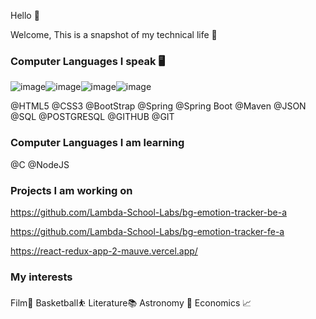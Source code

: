 Hello 👋

Welcome, This is a snapshot of my technical life 📸

### Computer Languages I speak 🖥
![image](https://user-images.githubusercontent.com/41015114/118898644-0b305e80-b8db-11eb-931f-99ee8a0b5415.png)![image](https://user-images.githubusercontent.com/41015114/118898606-f227ad80-b8da-11eb-9394-f699d6485018.png)![image](https://user-images.githubusercontent.com/41015114/118898573-e0460a80-b8da-11eb-9876-9cbcd74e77b0.png)![image](https://user-images.githubusercontent.com/41015114/118898718-361ab280-b8db-11eb-9bfe-19e3bd8e342e.png)

@HTML5 @CSS3 @BootStrap @Spring  @Spring Boot @Maven @JSON @SQL @POSTGRESQL @GITHUB @GIT 

### Computer Languages I am learning
@C @NodeJS 

### Projects I am working on
https://github.com/Lambda-School-Labs/bg-emotion-tracker-be-a

https://github.com/Lambda-School-Labs/bg-emotion-tracker-fe-a

https://react-redux-app-2-mauve.vercel.app/

### My interests
Film📼
Basketball⛹️
Literature📚
Astronomy 🔭
Economics 📈


